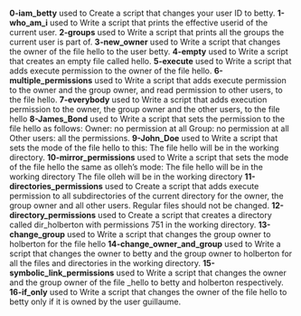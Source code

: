 **0-iam_betty** used to Create a script that changes your user ID to betty.
**1-who_am_i** used to Write a script that prints the effective userid of the current user.
**2-groups** used to Write a script that prints all the groups the current user is part of.
**3-new_owner** used to Write a script that changes the owner of the file hello to the user betty.
**4-empty** used to Write a script that creates an empty file called hello.
**5-execute** used to Write a script that adds execute permission to the owner of the file hello.
**6-multiple_permissions** used to Write a script that adds execute permission to the owner and the group owner, and read permission to other users, to the file hello.
**7-everybody** used to Write a script that adds execution permission to the owner, the group owner and the other users, to the file hello
**8-James_Bond** used to Write a script that sets the permission to the file hello as follows: Owner: no permission at all  Group: no permission at all  Other users: all the permissions.
**9-John_Doe** used to Write a script that sets the mode of the file hello to this: The file hello will be in the working directory.
**10-mirror_permissions** used to Write a script that sets the mode of the file hello the same as olleh’s mode: The file hello will be in the working directory  The file olleh will be in the working directory
**11-directories_permissions** used to Create a script that adds execute permission to all subdirectories of the current directory for the owner, the group owner and all other users. Regular files should not be changed.
**12-directory_permissions** used to Create a script that creates a directory called dir_holberton with permissions 751 in the working directory.
**13-change_group** used to Write a script that changes the group owner to holberton for the file hello
**14-change_owner_and_group** used to Write a script that changes the owner to betty and the group owner to holberton for all the files and directories in the working directory.
**15-symbolic_link_permissions** used to Write a script that changes the owner and the group owner of the file _hello to betty and holberton respectively.
**16-if_only** used to Write a script that changes the owner of the file hello to betty only if it is owned by the user guillaume.